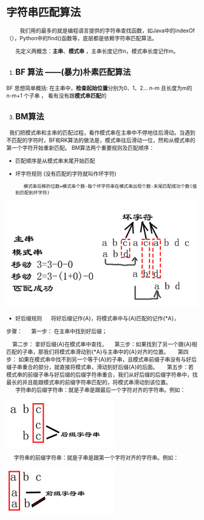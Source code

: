 
# 字符串匹配算法
&nbsp;&nbsp;&nbsp;&nbsp;&nbsp;&nbsp;&nbsp;&nbsp;&nbsp;我们用的最多的就是编程语言提供的字符串查找函数，如Java中的indexOf（），Python中的find()函数等，底层都是依赖字符串匹配算法。

&nbsp;&nbsp; &nbsp; &nbsp;先定义两概念：**主串**、**模式串** ，主串长度记作n，模式串长度记作m。


1.  ## BF 算法  ——(暴力)朴素匹配算法


BF 思想简单概括:  在主串中，**检查起始位置**分别为0、1、2... n-m   且长度为m的n-m+1 个子串 ， 看有没有跟**模式串匹配**的 
  

3.  ## BM算法
&nbsp;&nbsp;我们把模式串和主串的匹配过程，看作模式串在主串中不停地往后滑动。当遇到不匹配的字符时，BF和RK算法的做法是，模式串往后滑动一位，然和从模式串的第一个字符开始重新匹配。
  BM算法两个重要规则及匹配顺序：


   * 匹配顺序是从模式串末尾开始匹配 

   * 坏字符规则  (没有匹配的字符就叫作坏字符)
              
            模式串后移的位数=模式串个数-每个坏字符串在模式串出现个数-末尾匹配成功个数(值到匹配到坏字符)

 ![img](https://github.com/wj825953087/DataStructure/blob/master/jpg/BM%E7%AE%97%E6%B3%95_1.jpg)
            


   * 好后缀规则
     &nbsp;&nbsp; &nbsp;&nbsp;将好后缀记作{A}，将模式串中与{A}匹配的记作{*A}，

   步骤：
   &nbsp;&nbsp; &nbsp;&nbsp;第一步： 在主串中找到好后缀；

  &nbsp;&nbsp;&nbsp;&nbsp;第二步：   拿好后缀{A}在模式串中查找，
   &nbsp;&nbsp;&nbsp;&nbsp;第三步：如果找到了另一个跟{A}相匹配的子串，那我们将模式串滑动到{*A}与主串中的{A}对齐的位置。
  &nbsp;&nbsp; &nbsp;&nbsp;第四步： 如果在模式串中找不到另一个等于{A}的子串，且模式串前缀子串没有与好后缀子串重合的部分，就直接将模式串，滑动到好后缀{A}的后面。
  &nbsp;&nbsp;&nbsp;&nbsp; 第五步：若模式串的前缀子串与好后缀的后缀字符串重合，我们从好后缀的后缀字符串中，找最长的并且能跟模式串的前缀字符串匹配的，将模式串滑动到该位置。<br/>
   &nbsp;&nbsp; &nbsp;&nbsp; 字符串的后缀字符串：就是子串是跟最后一个字符对齐的字符串。例如：
   
![img](https://github.com/wj825953087/DataStructure/blob/master/jpg/BM%E7%AE%97%E6%B3%95_2.jpg)
    
 &nbsp;&nbsp; &nbsp;&nbsp;字符串的前缀字符串：就是子串是跟第一个字符对齐的字符串。例如：
    
![img](https://github.com/wj825953087/DataStructure/blob/master/jpg/BM%E7%AE%97%E6%B3%95_3.jpg)
            
 
